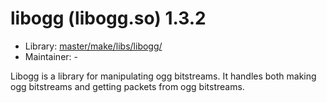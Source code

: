 # libogg (libogg.so) 1.3.2
 - Library: [master/make/libs/libogg/](https://github.com/Freetz-NG/freetz-ng/tree/master/make/libs/libogg/)
 - Maintainer: -

Libogg is a library for manipulating ogg bitstreams. It handles both making ogg bitstreams and getting packets from ogg bitstreams.
